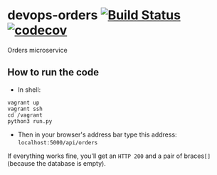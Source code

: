 # devops-orders [![Build Status](https://travis-ci.org/orders-squad/orders.svg?branch=master)](https://travis-ci.org/orders-squad/orders)  [![codecov](https://codecov.io/gh/orders-squad/orders/branch/master/graph/badge.svg)](https://codecov.io/gh/orders-squad/orders)

Orders microservice


## How to run the code

- In shell:
```shell
vagrant up
vagrant ssh
cd /vagrant
python3 run.py
```

- Then in your browser's address bar type this address:
`localhost:5000/api/orders`

If everything works fine, you'll get an `HTTP 200` and a pair of braces`[]`(because the database is empty).

